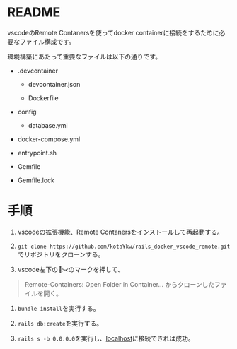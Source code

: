 # README

vscodeのRemote Contanersを使ってdocker containerに接続をするために必要なファイル構成です。

環境構築にあたって重要なファイルは以下の通りです。

* .devcontainer

  * devcontainer.json

  * Dockerfile

* config

  * database.yml

* docker-compose.yml

* entrypoint.sh

* Gemfile

* Gemfile.lock

# 手順

1. vscodeの拡張機能、Remote Contanersをインストールして再起動する。

1. `git clone https://github.com/kotaYkw/rails_docker_vscode_remote.git`  
でリポジトリをクローンする。

1. vscode左下の`><`のマークを押して、
> Remote-Containers: Open Folder in Container...
からクローンしたファイルを開く。

1. `bundle install`を実行する。

1. `rails db:create`を実行する。

1. `rails s -b 0.0.0.0`を実行し、[localhost](http://localhost:3000/)に接続できれば成功。

